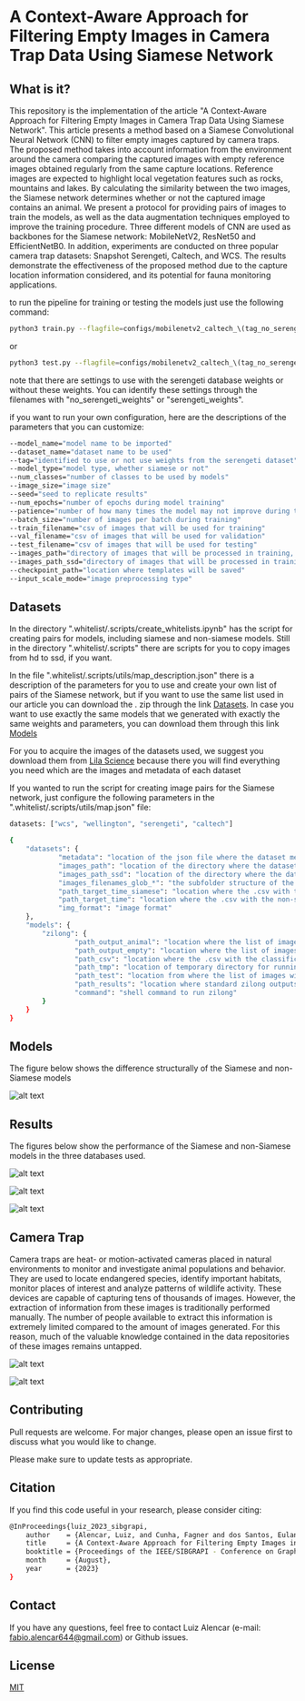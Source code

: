 # A Context-Aware Approach for Filtering Empty Images in Camera Trap Data Using Siamese Network

## What is it?

This repository is the implementation of the article "A Context-Aware Approach for Filtering Empty Images in Camera Trap Data Using Siamese Network". This article presents a method based on a Siamese Convolutional Neural Network (CNN) to filter empty images captured by camera traps. The proposed method takes into account information from the environment around the camera comparing the captured images with empty reference images obtained regularly from the same capture locations. Reference images are expected to highlight local vegetation features such as rocks, mountains and lakes. By calculating the similarity between the two images, the Siamese network determines whether or not the captured image contains an animal. We present a protocol for providing pairs of images to train the models, as well as the data augmentation techniques employed to improve the training procedure. Three different models of CNN are used as backbones for the Siamese network: MobileNetV2, ResNet50 and EfficientNetB0. In addition, experiments are conducted on three popular camera trap datasets: Snapshot Serengeti, Caltech, and WCS. The results demonstrate the effectiveness of the proposed method due to the capture location information considered, and its potential for fauna monitoring applications.

to run the pipeline for training or testing the models just use the following command:

```bash
python3 train.py --flagfile=configs/mobilenetv2_caltech_\(tag_no_serengeti_weights\)_256_siamese.config
```

or

```bash
python3 test.py --flagfile=configs/mobilenetv2_caltech_\(tag_no_serengeti_weights\)_256_siamese.config
```

note that there are settings to use with the serengeti database weights or without these weights. You can identify these settings through the filenames with "no_serengeti_weights" or "serengeti_weights".


if you want to run your own configuration, here are the descriptions of the parameters that you can customize:

```bash
--model_name="model name to be imported"
--dataset_name="dataset name to be used"
--tag="identified to use or not use weights from the serengeti dataset"
--model_type="model type, whether siamese or not"
--num_classes="number of classes to be used by models"
--image_size="image size"
--seed="seed to replicate results"
--num_epochs="number of epochs during model training"
--patience="number of how many times the model may not improve during training to make an early stop"
--batch_size="number of images per batch during training"
--train_filename="csv of images that will be used for training"
--val_filename="csv of images that will be used for validation"
--test_filename="csv of images that will be used for testing"
--images_path="directory of images that will be processed in training, testing and validation"
--images_path_ssd="directory of images that will be processed in training, testing and validation (if they are on an ssd)"
--checkpoint_path="location where templates will be saved"
--input_scale_mode="image preprocessing type"
```

## Datasets

In the directory ".whitelist/.scripts/create_whitelists.ipynb" has the script for creating pairs for models, including siamese and non-siamese models. Still in the directory ".whitelist/.scripts" there are scripts for you to copy images from hd to ssd, if you want.

In the file ".whitelist/.scripts/utils/map_description.json" there is a description of the parameters for you to use and create your own list of pairs of the Siamese network, but if you want to use the same list used in our article you can download the . zip through the link [Datasets](https://drive.google.com/drive/folders/1vIp3HSgzngNDg1_GtSgRjFgTwb9Z8k5Z?usp=sharing). In case you want to use exactly the same models that we generated with exactly the same weights and parameters, you can download them through this link [Models](https://drive.google.com/drive/folders/1vIp3HSgzngNDg1_GtSgRjFgTwb9Z8k5Z?usp=sharing)

For you to acquire the images of the datasets used, we suggest you download them from [Lila Science](https://lila.science/datasets) because there you will find everything you need which are the images and metadata of each dataset

If you wanted to run the script for creating image pairs for the Siamese network, just configure the following parameters in the ".whitelist/.scripts/utils/map.json" file:

```bash
datasets: ["wcs", "wellington", "serengeti", "caltech"]

{
    "datasets": {
            "metadata": "location of the json file where the dataset metadata is",
            "images_path": "location of the directory where the dataset images are located",
            "images_path_ssd": "location of the directory where the dataset images are located, only if you have ssd and want to transfer the images from hd to ssd",
            "images_filenames_glob_*": "the subfolder structure of the directory where the images are located",
            "path_target_time_siamese": "location where the .csv with the siamese image pairs should be created",
            "path_target_time": "location where the .csv with the non-siamese image pairs should be created",
            "img_format": "image format"
    },
    "models": {
        "zilong": {
                "path_output_animal": "location where the list of images with animals will be saved",
                "path_output_empty": "location where the list of images without animals will be saved",
                "path_csv": "location where the .csv with the classification results will be saved",
                "path_tmp": "location of temporary directory for running zilong (in this directory little control information is stored)",
                "path_test": "location from where the list of images will be loaded to be sorted",
                "path_results": "location where standard zilong outputs will be saved",
                "command": "shell command to run zilong"
        }
    }
}
```

## Models

The figure below shows the difference structurally of the Siamese and non-Siamese models

![alt text](https://github.com/LuizAlencar17/siamese-network-on-camera-trap/blob/main/.readme_files/our_method_en.jpg?raw=true)

## Results

The figures below show the performance of the Siamese and non-Siamese models in the three databases used.

![alt text](https://raw.githubusercontent.com/LuizAlencar17/siamese-network-on-camera-trap/69b73a8fa63b4835ef36d657c0005573730e4ac2/.readme_files/accuracy_of_models_in_the_caltech_database_en.svg)


![alt text](https://raw.githubusercontent.com/LuizAlencar17/siamese-network-on-camera-trap/69b73a8fa63b4835ef36d657c0005573730e4ac2/.readme_files/accuracy_of_models_in_the_serengeti_database_en.svg)


![alt text](https://raw.githubusercontent.com/LuizAlencar17/siamese-network-on-camera-trap/69b73a8fa63b4835ef36d657c0005573730e4ac2/.readme_files/accuracy_of_models_in_the_wcs_database_en.svg)


## Camera Trap

Camera traps are heat- or motion-activated cameras placed in natural environments to monitor and investigate animal populations and behavior. They are used to locate endangered species, identify important habitats, monitor places of interest and analyze patterns of wildlife activity. These devices are capable of capturing tens of thousands of images. However, the extraction of information from these images is traditionally performed manually. The number of people available to extract this information is extremely limited compared to the amount of images generated. For this reason, much of the valuable knowledge contained in the data repositories of these images remains untapped.

![alt text](https://raw.githubusercontent.com/LuizAlencar17/siamese-network-on-camera-trap/69b73a8fa63b4835ef36d657c0005573730e4ac2/.readme_files/serengeti_day_stage_en.jpg)

![alt text](https://raw.githubusercontent.com/LuizAlencar17/siamese-network-on-camera-trap/69b73a8fa63b4835ef36d657c0005573730e4ac2/.readme_files/serengeti_year_stage_en.jpg)

## Contributing

Pull requests are welcome. For major changes, please open an issue first
to discuss what you would like to change.

Please make sure to update tests as appropriate.

## Citation

If you find this code useful in your research, please consider citing:

```bash
@InProceedings{luiz_2023_sibgrapi,
    author    = {Alencar, Luiz, and Cunha, Fagner and dos Santos, Eulanda M. },
    title     = {A Context-Aware Approach for Filtering Empty Images in Camera Trap Data Using Siamese Network},
    booktitle = {Proceedings of the IEEE/SIBGRAPI - Conference on Graphics, Patterns and Images},
    month     = {August},
    year      = {2023}
}
```

## Contact

If you have any questions, feel free to contact Luiz Alencar (e-mail: fabio.alencar644@gmail.com) or Github issues.

## License

[MIT](https://choosealicense.com/licenses/mit/)